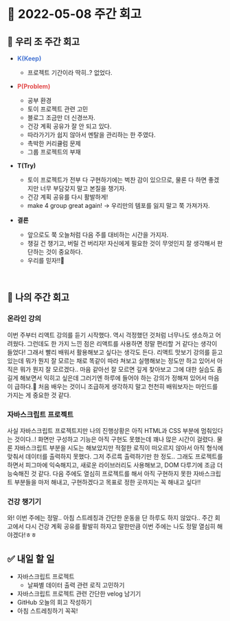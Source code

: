 # 📅 2022-05-08 주간 회고

## 🤝 우리 조 주간 회고
- **<span style="color: #4574D3">K(Keep)</span>**
  - 프로젝트 기간이라 딱히..? 없었다.

- **<span style="color: #E24848">P(Problem)</span>**
  - 공부 환경
  - 토이 프로젝트 관련 고민
  - 블로그 조금만 더 신경쓰자.
  - 건강 계획 공유가 잘 안 되고 있다.
  - 따라가기가 쉽지 않아서 멘탈을 관리하는 한 주였다.
  - 촉박한 커리큘럼 문제
  - 그룹 프로젝트의 부재  

- **T(Try)**
  - 토이 프로젝트가 전부 다 구현하기에는 벅찬 감이 있으므로, 물론 다 하면 좋겠지만 너무 부담갖지 말고 본질을 챙기자.
  - 건강 계획 공유를 다시 활발하게!
  - make 4 group great again! → 우리만의 템포를 잃지 말고 쭉 가져가자.

- **결론**
  - 앞으로도 쭉 오늘처럼 다음 주를 대비하는 시간을 가지자.
  - 챙길 건 챙기고, 버릴 건 버리자! 자신에게 필요한 것이 무엇인지 잘 생각해서 판단하는 것이 중요하다.
  - 우리를 믿자!!👊
<br/>

## 🤔 나의 주간 회고
### 온라인 강의
이번 주부터 리액트 강의를 듣기 시작했다. 역시 걱정했던 것처럼 너무나도 생소하고 어려웠다. 그런데도 한 가지 느낀 점은 리액트를 사용하면 정말 편리할 거 같다는 생각이 들었다! 그래서 빨리 배워서 활용해보고 싶다는 생각도 든다.
리액트 맛보기 강의를 듣고 있는데 뭐가 뭔지 잘 모르는 채로 똑같이 따라 쳐보고 실행해보는 정도만 하고 있어서 아직은 뭐가 뭔지 잘 모르겠다.. 마음 같아선 잘 모르면 깊게 찾아보고 그에 대한 실습도 좀 길게 해보면서 익히고 싶은데 그러기엔 하루에 들어야 하는 강의가 정해져 있어서 마음이 급하다.🥲 처음 배우는 것이니 조급하게 생각하지 말고 천천히 배워보자는 마인드를 가지는 게 중요한 것 같다.

### 자바스크립트 프로젝트
사실 자바스크립트 프로젝트지만 나의 진행상황은 아직 HTML과 CSS 부분에 멈춰있다는 것이다..! 화면만 구성하고 기능은 아직 구현도 못했는데 꽤나 많은 시간이 걸렸다. 물론 자바스크립트 부분을 시도는 해보았지만 적절한 로직이 떠오르지 않아서 아직 형식에 맞춰서 데이터를 출력하지 못했다. 그저 주르륵 출력하기만 한 정도..
그래도 프로젝트를 하면서 피그마에 익숙해지고, 새로운 라이브러리도 사용해보고, DOM 다루기에 조금 더 능숙해진 것 같다. 다음 주에도 열심히 프로젝트를 해서 아직 구현하지 못한 자바스크립트 부분들을 마저 해내고, 구현하겠다고 목표로 정한 곳까지는 꼭 해내고 싶다!!

### 건강 챙기기
와! 이번 주에는 정말.. 아침 스트레칭과 간단한 운동을 단 하루도 하지 않았다.. 주간 회고에서 다시 건강 계획 공유를 활발히 하자고 말한만큼 이번 주에는 나도 정말 열심히 해야겠다!ㅎㅎ
<br/>

## ✅ 내일 할 일
- 자바스크립트 프로젝트
  - 날짜별 데이터 출력 관련 로직 고민하기
- 자바스크립트 프로젝트 관련 간단한 velog 남기기
- GitHub 오늘의 회고 작성하기
- 아침 스트레칭하기 꼭꼭!
<br/>